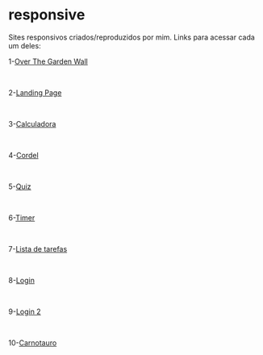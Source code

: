 # responsive
 Sites responsivos criados/reproduzidos por mim.
 Links para acessar cada um deles:<br>
<p>1-<a href="https://guibaumer.github.io/responsive/OTGW/index.html">Over The Garden Wall</a></p> <br>
<p>2-<a href="https://guibaumer.github.io/responsive/0-landingPage/index.html">Landing Page</a></p><br>
<p>3-<a href="https://guibaumer.github.io/responsive/calculadora-nova/index.html">Calculadora</a></p><br>
<p>4-<a href="https://guibaumer.github.io/responsive/Cordel/index.html">Cordel</a></p><br>
<p>5-<a href="https://guibaumer.github.io/responsive/quiz/indexquiz2.html">Quiz</a></p><br>
<p>6-<a href="https://guibaumer.github.io/responsive/timer-2/index.html">Timer</a></p><br>
<p>7-<a href="https://guibaumer.github.io/responsive/listaDeTarefas-2/index.html">Lista de tarefas</a></p><br>
<p>8-<a href="https://guibaumer.github.io/responsive/projeto-formulario/index.html">Login</a></p><br>
<p>9-<a href="https://guibaumer.github.io/responsive/projeto/index.html">Login 2</a></p><br>
<p>10-<a href="https://guibaumer.github.io/responsive/Carnotauro/index.html">Carnotauro</a></p><br>
